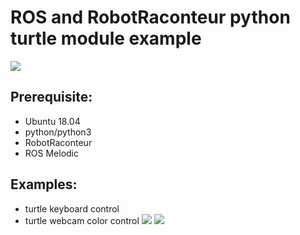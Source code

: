 # ROS and RobotRaconteur python turtle module example
![](images/turtle.gif)

## Prerequisite:
* Ubuntu 18.04
* python/python3
* RobotRaconteur
* ROS Melodic

## Examples:
* turtle keyboard control
* turtle webcam color control
![](color_code.gif)
![](maze.gif)
